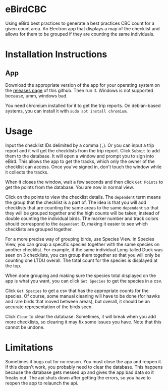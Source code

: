 # eBirdCBC
Using eBird best practices to generate a best practices CBC count for a given count area. An Electron app that displays a map of the checklist and allows for them to be grouped if they are counting the same individuals. 

# Installation Instructions

## App
Download the appropriate version of the app for your operating system on the [releases page](https://github.com/ddkapan/eBirdCBC/releases/) of this github. Then run it. Windows is not supported because, umm, windows bad. 

You need chromium installed for it to get the trip reports. On debian-based systems, you can install it with `sudo apt install chromium`. 

# Usage
Input the checklist IDs delimited by a comma (`,`). Or you can input a trip report and it will get the checklists from the trip report. Click `Submit` to add them to the database. It will open a window and prompt you to sign into eBird. This allows the app to get the tracks, which only the owner of the checklist can access. Once you've signed in, don't touch the window while it collects the tracks. 

When it closes the window, wait a few seconds and then click `Get Points` to get the points from the database. You are now in normal view. 

Click on the points to view the checklist details. The `dependent` term means the group that the checklist is a part of. The idea is that you will add checklists that are counting the same areas to the same `dependent` so that they will be grouped together and the high counts will be taken, instead of double counting the individual birds. The marker number and track colors should correspond to the `dependent` ID, making it easier to see which checklists are grouped together. 

For a more precise way of grouping birds, use Species View. In Species View, you can group a specific species together with the same species on another checklist. For example, if the same individual Long-tailed Duck was seen on 3 checklists, you can group them together so that you will only be counting one LTDU overall. The total count for the species is displayed at the top. 

When done grouping and making sure the species total displayed on the app is what you want, you can click `Get Species` to get the species in a csv. 

Click `Get Species` to get a csv that has the appropriate counts for the species. Of course, some manual cleaning will have to be done (for hawks and rare birds that moved between areas), but overall, it should be an accurate representation of the birds seen. 

Click `Clear` to clear the database. Sometimes, it will break when you add more checklists, so clearing it may fix some issues you have. Note that this cannot be undone. 

# Limitations

Sometimes it bugs out for no reason. You must close the app and reopen it. If this doesn't work, you probably need to clear the database. This happens because the database gets messed up and gives the app bad data so it freaks out. The api shuts down after getting the errors, so you have to reopen the app to relaunch the api. 
